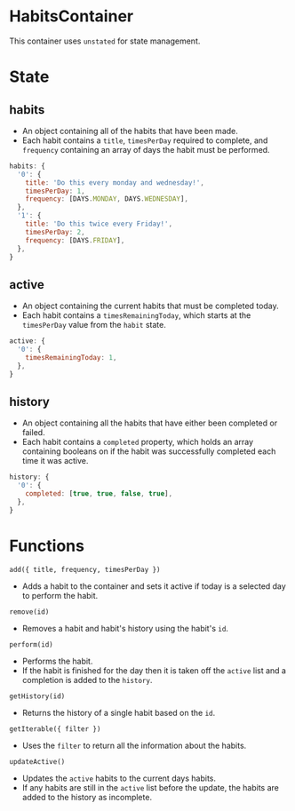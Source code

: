 # HabitsContainer

This container uses `unstated` for state management.

# State

## habits

* An object containing all of the habits that have been made.
* Each habit contains a `title`, `timesPerDay` required to complete, and `frequency` containing an array of days the habit must be performed.

```javascript
habits: {
  '0': {
    title: 'Do this every monday and wednesday!',
    timesPerDay: 1,
    frequency: [DAYS.MONDAY, DAYS.WEDNESDAY],
  },
  '1': {
    title: 'Do this twice every Friday!',
    timesPerDay: 2,
    frequency: [DAYS.FRIDAY],
  },
}
```

## active

* An object containing the current habits that must be completed today.
* Each habit contains a `timesRemainingToday`, which starts at the `timesPerDay` value from the `habit` state.

```javascript
active: {
  '0': {
    timesRemainingToday: 1,
  },
}
```

## history

* An object containing all the habits that have either been completed or failed.
* Each habit contains a `completed` property, which holds an array containing booleans on if the habit was successfully completed each time it was active.

```javascript
history: {
  '0': {
    completed: [true, true, false, true],
  },
}
```

# Functions

`add({ title, frequency, timesPerDay })`

* Adds a habit to the container and sets it active if today is a selected day to perform the habit.

`remove(id)`

* Removes a habit and habit's history using the habit's `id`.

`perform(id)`

* Performs the habit.
* If the habit is finished for the day then it is taken off the `active` list and a completion is added to the `history`.

`getHistory(id)`

* Returns the history of a single habit based on the `id`.

`getIterable({ filter })`

* Uses the `filter` to return all the information about the habits.

`updateActive()`

* Updates the `active` habits to the current days habits.
* If any habits are still in the `active` list before the update, the habits are added to the history as incomplete.
